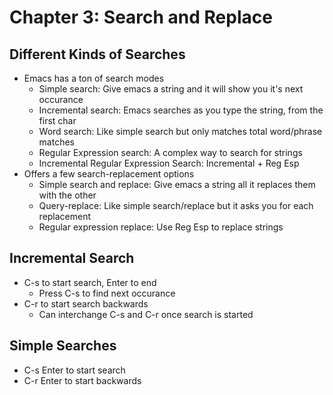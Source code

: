# Chapter 3: Search and Replace

## Different Kinds of Searches
- Emacs has a ton of search modes
  - Simple search: Give emacs a string and it will show you it's next occurance
  - Incremental search: Emacs searches as you type the string, from the first char
  - Word search: Like simple search but only matches total word/phrase matches
  - Regular Expression search: A complex way to search for strings
  - Incremental Regular Expression Search: Incremental + Reg Esp
- Offers a few search-replacement options
  - Simple search and replace: Give emacs a string all it replaces them with the other
  - Query-replace: Like simple search/replace but it asks you for each replacement
  - Regular expression replace: Use Reg Esp to replace strings

## Incremental Search
- C-s to start search, Enter to end
  - Press C-s to find next occurance
- C-r to start search backwards
  - Can interchange C-s and C-r once search is started

## Simple Searches
- C-s Enter to start search
- C-r Enter to start backwards